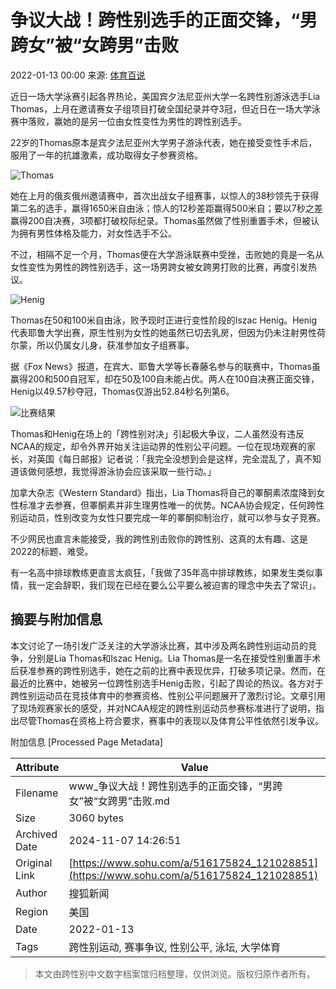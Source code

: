 # 争议大战！跨性别选手的正面交锋，“男跨女”被“女跨男”击败

2022-01-13 00:00 来源: [体育百说](https://www.sohu.com/a/516175824_121028851?spm=smpc.content-abroad.content.1.17309894508327xt0lmG)

近日一场大学泳赛引起各界热论，美国宾夕法尼亚州大学一名跨性别游泳选手Lia Thomas，上月在邀请赛女子组项目打破全国纪录并夺3冠，但近日在一场大学泳赛中落败，赢她的是另一位由女性变性为男性的跨性别选手。

22岁的Thomas原本是宾夕法尼亚州大学男子游泳代表，她在接受变性手术后，服用了一年的抗雄激素，成功取得女子参赛资格。

![Thomas](https://p7.itc.cn/images01/20220112/726db68a0f8248a2bfedd2a80ceb86f4.jpeg)

她在上月的俄亥俄州邀请赛中，首次出战女子组赛事，以惊人的38秒领先于获得第二名的选手，赢得1650米自由泳；惊人的12秒差距赢得500米自；要以7秒之差赢得200自决赛，3项都打破校际纪录。Thomas虽然做了性别重置手术，但被认为拥有男性体格及能力，对女性选手不公。

不过，相隔不足一个月，Thomas便在大学游泳联赛中受挫，击败她的竟是一名从女性变性为男性的跨性别选手，这一场男跨女被女跨男打败的比赛，再度引发热议。

![Henig](https://p6.itc.cn/images01/20220112/e862f06169594c299e8b2385fe16cfec.jpeg)

Thomas在50和100米自由泳，败予现时正进行变性阶段的Iszac Henig。Henig代表耶鲁大学出赛，原生性别为女性的她虽然已切去乳房，但因为仍未注射男性荷尔蒙，所以仍属女儿身，获准参加女子组赛事。

据《Fox News》报道，在宾大、耶鲁大学等长春藤名参与的联赛中，Thomas虽赢得200和500自冠军，却在50及100自未能占优。两人在100自决赛正面交锋，Henig以49.57秒夺冠，Thomas仅游出52.84秒名列第6。

![比赛结果](https://p5.itc.cn/images01/20220112/c8ec42a3539a4228b96e871bb056effe.jpeg)

Thomas和Henig在场上的「跨性别对决」引起极大争议，二人虽然没有违反NCAA的规定，却令外界开始关注运动界的性别公平问题。一位在现场观赛的家长，对英国《每日邮报》记者说：「我完全没想到会是这样，完全混乱了，真不知道该做何感想，我觉得游泳协会应该采取一些行动。」

加拿大杂志《Western Standard》指出，Lia Thomas将自己的睪酮素浓度降到女性标准才去参赛，但睪酮素并非生理男性唯一的优势。NCAA协会规定，任何跨性别运动员，性别改变为女性只要完成一年的睪酮抑制治疗，就可以参与女子竞赛。

不少网民也直言未能接受，我的跨性别击败你的跨性别、这真的太有趣、这是2022的标题、难受。

有一名高中排球教练更直言太疯狂，「我做了35年高中排球教练，如果发生类似事情，我一定会辞职，我们现在已经在要么公平要么被迫害的理念中失去了常识」。

## 摘要与附加信息

<!-- tcd_abstract -->
本文讨论了一场引发广泛关注的大学游泳比赛，其中涉及两名跨性别运动员的竞争，分别是Lia Thomas和Iszac Henig。Lia Thomas是一名在接受性别重置手术后获准参赛的跨性别选手，她在之前的比赛中表现优异，打破多项记录。然而，在最近的比赛中，她被另一位跨性别选手Henig击败，引起了舆论的热议。各方对于跨性别运动员在竞技体育中的参赛资格、性别公平问题展开了激烈讨论。文章引用了现场观赛家长的感受，并对NCAA规定的跨性别运动员参赛标准进行了说明，指出尽管Thomas在资格上符合要求，赛事中的表现以及体育公平性依然引发争议。
<!-- tcd_abstract_end -->

附加信息 [Processed Page Metadata]

| Attribute       | Value                                  |
|-----------------|----------------------------------------|
| Filename        | www_争议大战！跨性别选手的正面交锋，“男跨女”被“女跨男”击败.md                             |
| Size            | 3060 bytes                           |
| Archived Date   | 2024-11-07 14:26:51                             |
| Original Link   | [https://www.sohu.com/a/516175824_121028851](https://www.sohu.com/a/516175824_121028851)                       |
| Author          | 搜狐新闻                               |
| Region          | 美国                               |
| Date            | 2022-01-13                                 |
| Tags            | 跨性别运动, 赛事争议, 性别公平, 泳坛, 大学体育                                 |
>
> 本文由跨性别中文数字档案馆归档整理，仅供浏览。版权归原作者所有。
>